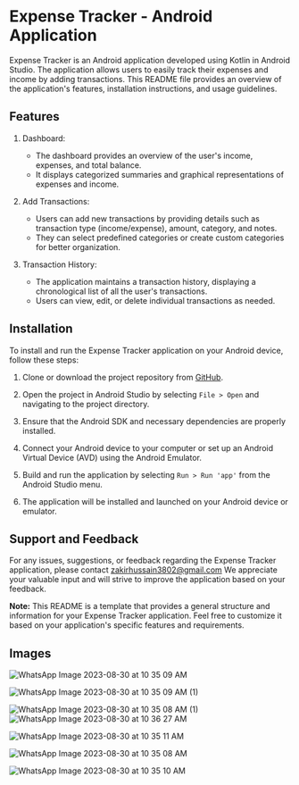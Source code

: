 

# Expense Tracker - Android Application

Expense Tracker is an Android application developed using Kotlin in Android Studio. The application allows users to easily track their expenses and income by adding transactions. This README file provides an overview of the application's features, installation instructions, and usage guidelines.

## Features

1. Dashboard:
   - The dashboard provides an overview of the user's income, expenses, and total balance.
   - It displays categorized summaries and graphical representations of expenses and income.

2. Add Transactions:
   - Users can add new transactions by providing details such as transaction type (income/expense), amount, category, and notes.
   - They can select predefined categories or create custom categories for better organization.

3. Transaction History:
   - The application maintains a transaction history, displaying a chronological list of all the user's transactions.
   - Users can view, edit, or delete individual transactions as needed.


## Installation

To install and run the Expense Tracker application on your Android device, follow these steps:

1. Clone or download the project repository from [GitHub](https://github.com/your/repository/url).

2. Open the project in Android Studio by selecting `File > Open` and navigating to the project directory.

3. Ensure that the Android SDK and necessary dependencies are properly installed.

4. Connect your Android device to your computer or set up an Android Virtual Device (AVD) using the Android Emulator.

5. Build and run the application by selecting `Run > Run 'app'` from the Android Studio menu.

6. The application will be installed and launched on your Android device or emulator.



## Support and Feedback

For any issues, suggestions, or feedback regarding the Expense Tracker application, please contact zakirhussain3802@gmail.com We appreciate your valuable input and will strive to improve the application based on your feedback.


**Note:** This README is a template that provides a general structure and information for your Expense Tracker application. Feel free to customize it based on your application's specific features and requirements.

## Images

![WhatsApp Image 2023-08-30 at 10 35 09 AM](https://github.com/zakirhusain-3802/Expense_Tracker/assets/66136416/b7f3c60c-bc7f-4b86-9189-139d1b1567a9)

![WhatsApp Image 2023-08-30 at 10 35 09 AM (1)](https://github.com/zakirhusain-3802/Expense_Tracker/assets/66136416/b21b37c6-d62d-469a-8385-67c3d8f6e362)

![WhatsApp Image 2023-08-30 at 10 35 08 AM (1)](https://github.com/zakirhusain-3802/Expense_Tracker/assets/66136416/20525e14-c771-4951-ab72-cf875e2c4b19)
![WhatsApp Image 2023-08-30 at 10 36 27 AM](https://github.com/zakirhusain-3802/Expense_Tracker/assets/66136416/26697754-29d4-4ae2-b529-be6d1a03681e)


![WhatsApp Image 2023-08-30 at 10 35 11 AM](https://github.com/zakirhusain-3802/Expense_Tracker/assets/66136416/5a739a20-12d7-4b08-ac3f-42549151ef05)

![WhatsApp Image 2023-08-30 at 10 35 08 AM](https://github.com/zakirhusain-3802/Expense_Tracker/assets/66136416/8eac5a81-8ffb-49a6-9acf-87ef48f32092)

![WhatsApp Image 2023-08-30 at 10 35 10 AM](https://github.com/zakirhusain-3802/Expense_Tracker/assets/66136416/0cd6676f-548f-4fd4-ad5c-b654292497eb)

